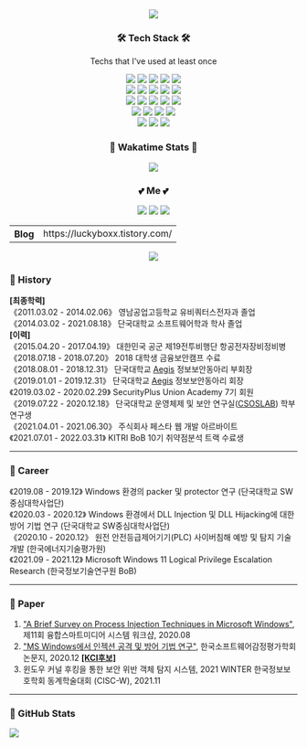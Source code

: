 <div align="center">
  <img src="https://capsule-render.vercel.app/api?type=soft&color=auto&height=150&section=header&text=0verf1ow&fontSize=70&animation=twinkling"/></a>

  ### 🛠 Tech Stack 🛠<br>

  Techs that I've used at least once<br>

  <a><img src="https://img.shields.io/badge/C-A8B9CC?style=flat-square&logo=C&logoColor=white"/></a> 
  <a><img src="https://img.shields.io/badge/C++-00599C?style=flat-square&logo=C%2B%2B&logoColor=white"/></a> 
  <a><img src="https://img.shields.io/badge/Python-3776AB?style=flat-square&logo=Python&logoColor=white"/></a>
  <a><img src="https://img.shields.io/badge/Java-007396?style=flat-square&logo=Java&logoColor=white"/></a> 
  <a href="https://dart.dev/" target="_blank"><img src="https://img.shields.io/badge/Dart-0175C2?style=flat-square&logo=Dart&logoColor=white"/></a><br> 
  <a><img src="https://img.shields.io/badge/HTML-E34F26?style=flat-square&logo=HTML5&logoColor=white"/></a> 
  <a><img src="https://img.shields.io/badge/CSS-1572B6?style=flat-square&logo=CSS3&logoColor=white"/></a> 
  <a><img src="https://img.shields.io/badge/JavaScript-F7DF1E?style=flat-square&logo=JavaScript&logoColor=white"/></a> 
  <a href="https://www.typescriptlang.org/" target="_blank"><img src="https://img.shields.io/badge/TypeScript-3178C6?style=flat-square&logo=TypeScript&logoColor=white"/></a>
  <a href="https://ko.reactjs.org/" target="_blank"><img src="https://img.shields.io/badge/ReactJS-61DAFB?style=flat-square&logo=React&logoColor=white"/></a><br>
  <a href="https://reactnative.dev/" target="_blank"><img src="https://img.shields.io/badge/ReactNative-61DAFB?style=flat-square&logo=React&logoColor=white"/></a>
  <a href="https://flutter-ko.dev/" target="_blank"><img src="https://img.shields.io/badge/Flutter-02569B?style=flat-square&logo=Flutter&logoColor=white"/></a>
  <a href="https://nodejs.org/ko/" target="_blank"><img src="https://img.shields.io/badge/Node.js-339933?style=flat-square&logo=Node.js&logoColor=white"/></a>
  <a href="https://nestjs.com/" target="_blank"><img src="https://img.shields.io/badge/NestJS-E0234E?style=flat-square&logo=NestJS&logoColor=white"/></a>
  <a href="https://www.djangoproject.com/" target="_blank"><img src="https://img.shields.io/badge/Django-092E20?style=flat-square&logo=Django&logoColor=white"/></a><br>
  <a href="https://graphql.org/" target="_blank"><img src="https://img.shields.io/badge/GraphQL-E434AA?style=flat-square&logo=GraphQL&logoColor=white"/></a>
  <a href="https://www.postgresql.org/" target="_blank"><img src="https://img.shields.io/badge/PostgreSQL-4169E1?style=flat-square&logo=PostgreSQL&logoColor=white"/></a>
  <a href="https://www.mysql.com/" target="_blank"><img src="https://img.shields.io/badge/MySQL-4479A1?style=flat-square&logo=MySQL&logoColor=white"/></a>
  <a href="https://console.firebase.google.com/" target="_blank"><img src="https://img.shields.io/badge/Firebase-FFCA28?style=flat-square&logo=Firebase&logoColor=white"/></a><br> 
  <a href="https://console.cloud.google.com/" target="_blank"><img src="https://img.shields.io/badge/GoogleCloud-4285F4?style=flat-square&logo=GoogleCloud&logoColor=white"/></a>
  <a href="https://www.docker.com/" target="_blank"><img src="https://img.shields.io/badge/Docker-2496ED?style=flat-square&logo=Docker&logoColor=white"/></a> 
  <a href="https://aws.amazon.com/ko/" target="_blank"><img src="https://img.shields.io/badge/Amazon AWS-232F3E?style=flat-square&logo=AmazonAWS&logoColor=white"/></a> 

  ### 🎯 Wakatime Stats 🎯
  <a href="https://github.com/anuraghazra/github-readme-stats" target="_blank">
    <img align="center" src="https://github-readme-stats.vercel.app/api/top-langs/?username=luckyboxx&hide_border=boolean&layout=compact&theme=dark&langs_count=10&hide=jupyter%20notebook, Smali, Makefile"/>
  </a>
  
  ### 💕 Me 💕<br>
  <a href="https://www.instagram.com/jjjo___/" target="_blank"><img src="https://img.shields.io/badge/Instagram-E4405F?style=flat-square&logo=Instagram&logoColor=white"/></a> 
  <a href="https://www.facebook.com/iampooh33/" target="_blank"><img src="https://img.shields.io/badge/Facebook-1877F2?style=flat-square&logo=Facebook&logoColor=white"/></a>
  <a href="mailto:jo9214@gmail.com" target="_blank"><img src="https://img.shields.io/badge/Gmail-EA4335?style=flat-square&logo=Gmail&logoColor=white"/></a>
  <br>
<table>
  <tbody>
     <tr>
      <th>Blog</th>
      <td>https://luckyboxx.tistory.com/</td>
    </tr>
  </tbody>
</table>

  <a href="https://hits.seeyoufarm.com"><img src="https://hits.seeyoufarm.com/api/count/incr/badge.svg?url=https%3A%2F%2Fgithub.com%2FChangyeonJo&icon=github.svg&icon_color=%23E1DEDE&title=hits&edge_flat=false"/></a><br>
</div>

### 📅 History<br>
**\[최종학력\]**<br>
《2011.03.02 - 2014.02.06》 영남공업고등학교 유비쿼터스전자과 졸업<br>
《2014.03.02 - 2021.08.18》 단국대학교 소프트웨어학과 학사 졸업<br>
**\[이력\]**<br><!--《2014.03 - 2014.07》 [알바] 위너스PC방<br>-->
《2015.04.20 - 2017.04.19》 대한민국 공군 제19전투비행단 항공전자장비정비병<br><!--《2017.07 - 2018.01, 2018.07 - 2018.11》 [알바] 이화어학원 학생조교<br>《2017.07 - 2018.05》 [알바] 파리바게트 주말마감<br>-->
《2018.07.18 - 2018.07.20》 2018 대학생 금융보안캠프 수료<br>
《2018.08.01 - 2018.12.31》 단국대학교 [Aegis](http://dk-aegis.org/) 정보보안동아리 부회장<br>
《2019.01.01 - 2019.12.31》 단국대학교 [Aegis](http://dk-aegis.org/) 정보보안동아리 회장<br>
《2019.03.02 - 2020.02.29》 SecurityPlus Union Academy 7기 회원<br>
《2019.07.22 - 2020.12.18》 단국대학교 운영체제 및 보안 연구실([CSOSLAB](http://securesw.dankook.ac.kr/index.html)) 학부연구생<br>
《2021.04.01 - 2021.06.30》 주식회사 페스타 웹 개발 아르바이트<br>
《2021.07.01 - 2022.03.31》 KITRI BoB 10기 취약점분석 트랙 수료생
- - -
### 🌱 Career<br>
《2019.08 - 2019.12》 Windows 환경의 packer 및 protector 연구 (단국대학교 SW중심대학사업단)<br>
《2020.03 - 2020.12》 Windows 환경에서 DLL Injection 및 DLL Hijacking에 대한 방어 기법 연구 (단국대학교 SW중심대학사업단)<br>
《2020.10 - 2020.12》 원전 안전등급제어기기(PLC) 사이버침해 예방 및 탐지 기술 개발 (한국에너지기술평가원)<br>
《2021.09 - 2021.12》 Microsoft Windows 11 Logical Privilege Escalation Research (한국정보기술연구원 BoB)
- - -
### 📑 Paper<br>
1. ["A Brief Survey on Process Injection Techniques in Microsoft Windows"](https://db69c54b-9b84-4d19-bcc3-1b44f4f5b0f9.filesusr.com/ugd/c29c53_b84b58163e66467bb71e37309d617288.pdf), 제11회 융합스마트미디어 시스템 워크샵, 2020.08
2. ["MS Windows에서 인젝션 공격 및 방어 기법 연구"](http://www.i3.or.kr/html/paper/2020-2/(2)2020-2.pdf), 한국소프트웨어감정평가학회 논문지, 2020.12 [**[KCI후보]**](https://www.kci.go.kr/kciportal/ci/sereArticleSearch/ciSereArtiView.kci?sereArticleSearchBean.artiId=ART002660799)
3. 윈도우 커널 후킹을 통한 보안 위반 객체 탐지 시스템, 2021 WINTER 한국정보보호학회 동계학술대회 (CISC-W), 2021.11<br>
- - -
### 📌 GitHub Stats<br>
<a href="https://github.com/anuraghazra/github-readme-stats" target="_blank">
  <img align="center" src="https://github-readme-stats.vercel.app/api?username=luckyboxx&hide_border=boolean&count_private=true&show_icons=true&theme=dark"/>
</a><br>
<!--
**luckyboxx/luckyboxx** is a ✨ _special_ ✨ repository because its `README.md` (this file) appears on your GitHub profile.

Here are some ideas to get you started:

- 🔭 I’m currently working on ...
- 🌱 I’m currently learning ...
- 👯 I’m looking to collaborate on ...
- 🤔 I’m looking for help with ...
- 💬 Ask me about ...
- 📫 How to reach me: ...
- 😄 Pronouns: ...
- ⚡ Fun fact: ...
-->
